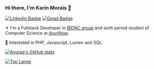 ### Hi there, I'm Karín Morais 🤟

[![Linkedin Badge](https://img.shields.io/badge/LinkedIn-0077B5?style=for-the-badge&logo=linkedin&logoColor=white)](https://www.linkedin.com/in/moraiskarin/)
[![Gmail Badge](https://img.shields.io/badge/Gmail-D14836?style=for-the-badge&logo=gmail&logoColor=white)](mailto:andradkarin@gmail.com)

⚜️ I'm a Fullstack Developer in [@DNC group](https://dnc.group) and sixth period student of Computer Science at [@unifesp](https://www.unifesp.br/).

🚀 Interested in PHP, Javascript, Lumen and SQL.

[![Anurag's GitHub stats](https://github-readme-stats.vercel.app/api?username=karin-jpg&count_private=true&show_icons=true&hide=issues,contribs,stars&theme=radical)](https://github.com/karin-jpg)

[![Top Langs](https://github-readme-stats.vercel.app/api/top-langs/?username=karin-jpg&layout=compact&theme=radical)](https://github.com/karin-jpg)

